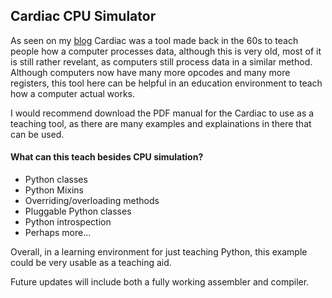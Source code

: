 Cardiac CPU Simulator
---------------------

As seen on my [blog](http://www.pythondiary.com/blog/Oct.15,2014/building-cpu-simulator-python.html) 
Cardiac was a tool made back in the 60s to teach people how a computer processes data,
although this is very old, most of it is still rather revelant, as computers still process data
in a similar method.  Although computers now have many more opcodes and many more registers, this
tool here can be helpful in an education environment to teach how a computer actual works.

I would recommend download the PDF manual for the Cardiac to use as a teaching tool, as there
are many examples and explainations in there that can be used.

#### What can this teach besides CPU simulation?

 *  Python classes
 *  Python Mixins
 *  Overriding/overloading methods
 *  Pluggable Python classes
 *  Python introspection
 *  Perhaps more...

Overall, in a learning environment for just teaching Python, this example could be
very usable as a teaching aid.

Future updates will include both a fully working assembler and compiler.
